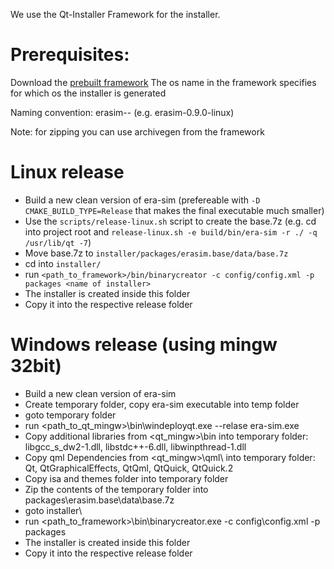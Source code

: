 We use the Qt-Installer Framework for the installer.

# Prerequisites:

Download the [prebuilt framework](https://download.qt.io/official_releases/qt-installer-framework/)
The os name in the framework specifies for which os the installer is generated

Naming convention: erasim-<version>-<platform> (e.g. erasim-0.9.0-linux)

Note: for zipping you can use archivegen <file to zip> <output name> from the framework

# Linux release
* Build a new clean version of era-sim (prefereable with `-D CMAKE_BUILD_TYPE=Release`
  that makes the final executable much smaller)
* Use the `scripts/release-linux.sh` script to create the base.7z
  (e.g. cd into project root and `release-linux.sh -e build/bin/era-sim -r ./ -q /usr/lib/qt -7`)
* Move base.7z to `installer/packages/erasim.base/data/base.7z`
* cd into `installer/`
* run `<path_to_framework>/bin/binarycreator -c config/config.xml -p packages <name of installer>`
* The installer is created inside this folder
* Copy it into the respective release folder

# Windows release (using mingw 32bit)
* Build a new clean version of era-sim
* Create temporary folder, copy era-sim executable into temp folder
* goto temporary folder
* run <path_to_qt_mingw>\bin\windeployqt.exe --relase era-sim.exe
* Copy additional libraries from <qt_mingw>\bin into temporary folder: libgcc_s_dw2-1.dll, libstdc++-6.dll, libwinpthread-1.dll
* Copy qml Dependencies from <qt_mingw>\qml\ into temporary folder: Qt, QtGraphicalEffects, QtQml, QtQuick, QtQuick.2
* Copy isa and themes folder into temporary folder
* Zip the contents of the temporary folder into packages\erasim.base\data\base.7z
* goto installer\
* run <path_to_framework>\bin\binarycreator.exe -c config\config.xml -p packages <name of installer>
* The installer is created inside this folder
* Copy it into the respective release folder

